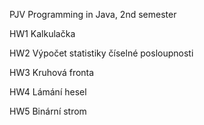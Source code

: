 PJV
Programming in Java, 2nd semester

HW1
Kalkulačka

HW2
Výpočet statistiky číselné posloupnosti

HW3
Kruhová fronta

HW4
Lámání hesel

HW5
Binární strom
